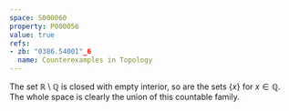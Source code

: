 ```yaml
---
space: S000060
property: P000056
value: true
refs:
- zb: "0386.54001"_6
  name: Counterexamples in Topology
---
```


The set $\mathbb R\setminus \mathbb Q$ is closed with empty interior, so are the sets $\{x\}$ for $x\in\mathbb Q$. The whole space is clearly the union of this countable family.
